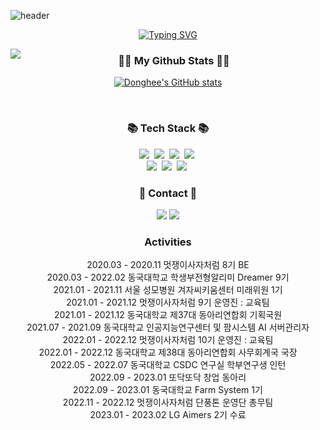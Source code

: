 ![header](https://capsule-render.vercel.app/api?type=waving&color=gradient&height=120&section=footer&text=donghee🌱&fontAlign=70&animation=fadeIn)

<div align="center">

[![Typing SVG](https://readme-typing-svg.herokuapp.com/?color=6796e5&lines=hi,+i'm+here&font=Dancing+Script&size=50&center=true&vCenter=true&width=600&height=80)](https://git.io/typing-svg)
<!--font: https://fonts.google.com/specimen/Redressed   Redressed,Festive --> 

<a href="https://hits.seeyoufarm.com"><img src="https://hits.seeyoufarm.com/api/count/incr/badge.svg?url=https%3A%2F%2Fgithub.com%2Fdkssud8150%2Fhit-counter&count_bg=%23567CBD&title_bg=%23555555&icon=github.svg&icon_color=%23E7E7E7&title=views&edge_flat=false" align="left" /></a>

<h3 align="center">👩‍💻 My Github Stats 👩‍💻</h3>
<div align="center">

[![Donghee's GitHub stats](https://github-readme-stats.vercel.app/api?username=dhk010111&hide_title=true&show_icons=true&include_all_commits=true&disable_animations=true&theme=vue)](https://github.com/anuraghazra/github-readme-stats)
</div>
<br/>

<h3 align="center">📚 Tech Stack 📚</h3>
<p align="center">
  <img src="https://img.shields.io/badge/C++-00599C?style=flat-square&logo=C%2B%2B&logoColor=white"/></a>&nbsp 
  <img src="https://img.shields.io/badge/Java-007396?style=flat-square&logo=Java&logoColor=white"/></a>&nbsp
  <img src="https://img.shields.io/badge/Python-3766AB?style=flat-square&logo=Python&logoColor=white"/></a>&nbsp 
  <img src="https://img.shields.io/badge/Javascript-ffb13b?style=flat-square&logo=javascript&logoColor=white"/></a>&nbsp
  <br>
  <img src="https://img.shields.io/badge/Django-092E20?style=flat-square&logo=Django&logoColor=white"/></a>&nbsp 
  <img src="https://img.shields.io/badge/openCV-5C3EE8?style=flat-square&logo=openCV&logoColor=white"/></a>&nbsp
  <img src="https://img.shields.io/badge/docker-2496ED?style=flat-square&logo=docker&logoColor=white"/></a>&nbsp
</p>

<h3 align="center">🌈 Contact 🌈</h3>
<p align="center">
  <a href="https://www.instagram.com/dhk010111/"><img src="https://img.shields.io/badge/Instagram-E4405F?style=flat-square&logo=Instagram&logoColor=white&link=https://www.instagram.com/dhk010111/"/></a>
  <a href="mailto:dhk010111@gmail.com"><img src="https://img.shields.io/badge/Gmail-d14836?style=flat-square&logo=Gmail&logoColor=white&link=dhk010111@gmail.com"/></a>
</p>



<h3 align = "center"> Activities </h3>
<p align = "center">
  <a>2020.03 - 2020.11 멋쟁이사자처럼 8기 BE</a></br>
  <a>2020.03 - 2022.02 동국대학교 학생부전형알리미 Dreamer 9기 </a></br>
  <a>2021.01 - 2021.11 서울 성모병원 겨자씨키움센터 미래위원 1기 </a></br>
  <a>2021.01 - 2021.12 멋쟁이사자처럼 9기 운영진 : 교육팀 </a></br>
  <a>2021.01 - 2021.12 동국대학교 제37대 동아리연합회 기획국원 </a></br>
  <a>2021.07 - 2021.09 동국대학교 인공지능연구센터 및 팜시스템 AI 서버관리자 </a></br>
  <a>2022.01 - 2022.12 멋쟁이사자처럼 10기 운영진 : 교육팀 </a></br>
  <a>2022.01 - 2022.12 동국대학교 제38대 동아리연합회 사무회계국 국장 </a></br>
  <a>2022.05 - 2022.07 동국대학교 CSDC 연구실 학부연구생 인턴</a></br>
  <a>2022.09 - 2023.01 또닥또닥 창업 동아리</a></br>
  <a>2022.09 - 2023.01 동국대학교 Farm System 1기</a></br>
  <a>2022.11 - 2022.12 멋쟁이사자처럼 단풍톤 운영단 총무팀</a></br>
  <a>2023.01 - 2023.02 LG Aimers 2기 수료</a></br>
</p>
    
  
